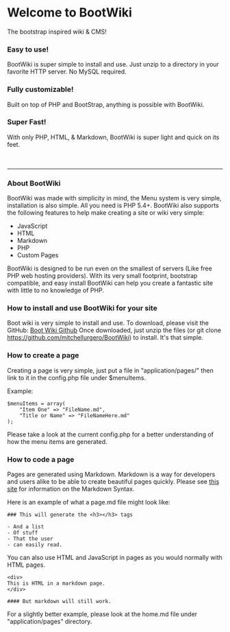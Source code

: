 <div class="container">
  <div class="jumbotron">
    <h1>Welcome to BootWiki</h1>      
    <p>The bootstrap inspired wiki & CMS!</p>
  </div>     
</div>

<div class="row">
	<div class="col-md-4">
		<h3 class="text-center">Easy to use!</h3>
		BootWiki is super simple to install and use. Just unzip to a directory in your favorite HTTP server. No MySQL required.
	</div>
	<div class="col-md-4">
		<h3 class="text-center">Fully customizable!</h3>
		Built on top of PHP and BootStrap, anything is possible with BootWiki.
	</div>
		<div class="col-md-4">
		<h3 class="text-center">Super Fast!</h3>
		With only PHP, HTML, &amp; Markdown, BootWiki is super light and quick on its feet.
	</div>
</div>
<br />
<br />
<div class="row">
	

</div>

---------------------------------------

### About BootWiki

BootWiki was made with simplicity in mind, the Menu system is very simple, installation is also simple. All you need is PHP 5.4+.
BootWiki also supports the following features to help make creating a site or wiki very simple:
- JavaScript
- HTML
- Markdown
- PHP
- Custom Pages

BootWiki is designed to be run even on the smallest of servers (Like free PHP web hosting providers). With its very small footprint, bootstrap compatible, and easy install BootWiki can help you create a fantastic site with little to no knowledge of PHP.

### How to install and use BootWiki for your site

Boot wiki is very simple to install and use. To download, please visit the GitHub: [Boot Wiki Github](https://github.com/mitchellurgero/BootWiki)
Once downloaded, just unzip the files (or git clone https://github.com/mitchellurgero/BootWiki) to install. It's that simple.

### How to create a page

Creating a page is very simple, just put a file in "application/pages/" then link to it in the config.php file under $menuItems. 

Example:

```
$menuItems = array(
	"Item One" => "FileName.md",
	"Title or Name" => "FileNameHere.md"
);
```
Please take a look at the current config.php for a better understanding of how the menu items are generated.

### How to code a page
Pages are generated using Markdown. Markdown is a way for developers and users alike to be able to create beautiful pages quickly. Please see [this site](https://daringfireball.net/projects/markdown/syntax) for information on the Markdown Syntax.

Here is an example of what a page.md file might look like:

```
### This will generate the <h3></h3> tags

- And a list
- Of stuff
- That the user
- can easily read.

```
You can also use HTML and JavaScript in pages as you would normally with HTML pages.

```
<div>
This is HTML in a markdown page.
</div>

#### But markdown will still work.

```

For a slightly better example, please look at the home.md file under "application/pages" directory.
